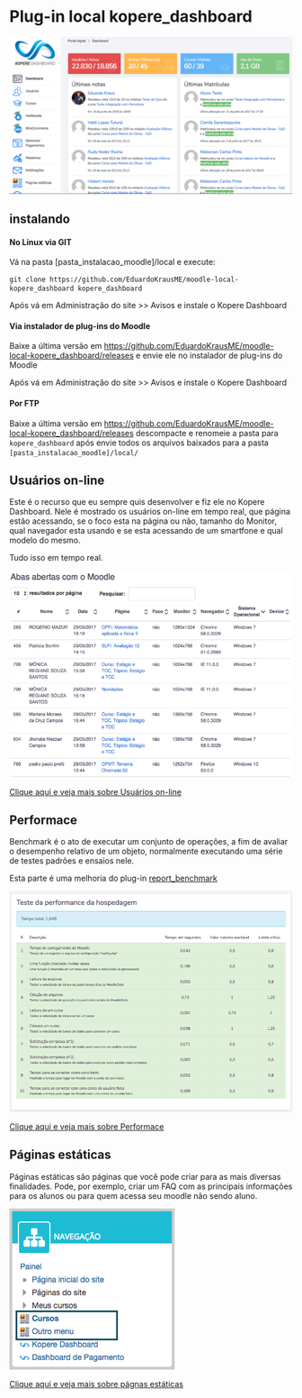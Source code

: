 # Plug-in local kopere_dashboard

![Imagem 1](https://github.com/EduardoKrausME/moodle-local-kopere_dashboard/blob/master/pix/prints/dashboard/Captura_01.png)

## instalando

#### No Linux via GIT

Vá na pasta [pasta_instalacao_moodle]/local e execute:

```
git clone https://github.com/EduardoKrausME/moodle-local-kopere_dashboard kopere_dashboard
```

Após vá em Administração do site >> Avisos e instale o Kopere Dashboard

#### Via instalador de plug-ins do Moodle

Baixe a última versão em https://github.com/EduardoKrausME/moodle-local-kopere_dashboard/releases e envie ele no instalador de plug-ins do Moodle

Após vá em Administração do site >> Avisos e instale o Kopere Dashboard

#### Por FTP

Baixe a última versão em https://github.com/EduardoKrausME/moodle-local-kopere_dashboard/releases descompacte e renomeie a pasta para ``kopere_dashboard`` após envie todos os arquivos baixados para a pasta ``[pasta_instalacao_moodle]/local/``

## Usuários on-line

Este é o recurso que eu sempre quis desenvolver e fiz ele no Kopere Dashboard. Nele é mostrado os usuários on-line em tempo real, que página estão acessando, se o foco esta na página ou não, tamanho do Monitor, qual navegador esta usando e se esta acessando de um smartfone e qual modelo do mesmo.

Tudo isso em tempo real.

![Imagem 1](https://github.com/EduardoKrausME/moodle-local-kopere_dashboard/blob/master/pix/prints/usersonline/Captura_01.png)

[Clique aqui e veja mais sobre Usuários on-line](https://github.com/EduardoKrausME/moodle-local-kopere_dashboard/wiki/Usu%C3%A1rios-Online)

## Performace

Benchmark é o ato de executar um conjunto de operações, a fim de avaliar o desempenho relativo de um objeto, normalmente executando uma série de testes padrões e ensaios nele.

Esta parte é uma melhoria do plug-in [report_benchmark](https://moodle.org/plugins/report_benchmark)


![BenchMark teste](https://github.com/EduardoKrausME/moodle-local-kopere_dashboard/blob/master/pix/prints/benchmark/Captura_01.png)

[Clique aqui e veja mais sobre Performace](https://github.com/EduardoKrausME/moodle-local-kopere_dashboard/wiki/Performace)

## Páginas estáticas

Páginas estáticas são páginas que você pode criar para as mais diversas finalidades. Pode, por exemplo, criar um FAQ com as principais informações para os alunos ou para quem acessa seu moodle não sendo aluno.

![Imagem 1](https://github.com/EduardoKrausME/moodle-local-kopere_dashboard/blob/master/pix/prints/webpages/Captura_01.png)

[Clique aqui e veja mais sobre págnas estáticas](https://github.com/EduardoKrausME/moodle-local-kopere_dashboard/wiki/Páginas-estáticas)